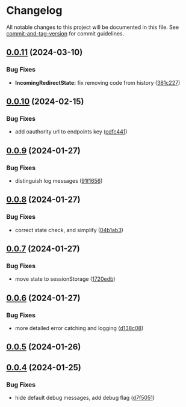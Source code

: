 # Changelog

All notable changes to this project will be documented in this file. See [commit-and-tag-version](https://github.com/absolute-version/commit-and-tag-version) for commit guidelines.

## [0.0.11](https://github.com/thechristophe/web-oidc-client/compare/v0.0.10...v0.0.11) (2024-03-10)


### Bug Fixes

* **IncomingRedirectState:** fix removing code from history ([381c227](https://github.com/thechristophe/web-oidc-client/commit/381c227422f8f670b2bc09db9d95a7bebebc7dbb))

## [0.0.10](https://github.com/thechristophe/web-oidc-client/compare/v0.0.9...v0.0.10) (2024-02-15)


### Bug Fixes

* add oauthority url to endpoints key ([cdfc441](https://github.com/thechristophe/web-oidc-client/commit/cdfc4417a61671424e019d9ccd6a874d9dfa4e76))

## [0.0.9](https://github.com/thechristophe/web-oidc-client/compare/v0.0.8...v0.0.9) (2024-01-27)


### Bug Fixes

* distinguish log messages ([91f1656](https://github.com/thechristophe/web-oidc-client/commit/91f1656a3d420ee2d8dfae4ea41ccd2093cbf764))

## [0.0.8](https://github.com/thechristophe/web-oidc-client/compare/v0.0.7...v0.0.8) (2024-01-27)


### Bug Fixes

* correct state check, and simplify ([04b1ab3](https://github.com/thechristophe/web-oidc-client/commit/04b1ab36bcf417f524b18285eff42bbe6b033ba3))

## [0.0.7](https://github.com/thechristophe/web-oidc-client/compare/v0.0.6...v0.0.7) (2024-01-27)


### Bug Fixes

* move state to sessionStorage ([1720edb](https://github.com/thechristophe/web-oidc-client/commit/1720edbfd92c6ce7c146d5c8db52ae4354a3db5f))

## [0.0.6](https://github.com/thechristophe/web-oidc-client/compare/v0.0.5...v0.0.6) (2024-01-27)


### Bug Fixes

* more detailed error catching and logging ([d138c08](https://github.com/thechristophe/web-oidc-client/commit/d138c0833d09340b66db7cce96423e900e71c4c1))

## [0.0.5](https://github.com/thechristophe/web-oidc-client/compare/v0.0.4...v0.0.5) (2024-01-26)

## [0.0.4](https://github.com/thechristophe/web-oidc-client/compare/v0.0.3...v0.0.4) (2024-01-25)


### Bug Fixes

* hide default debug messages, add debug flag ([d7f5051](https://github.com/thechristophe/web-oidc-client/commit/d7f5051a922458ea0806dbf75df5c5a86277d92b))
